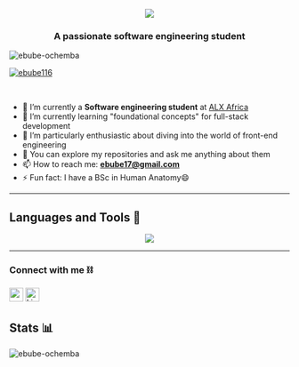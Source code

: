 <p align="center">
  <a href="https://github.com/omazoz"><img src="https://readme-typing-svg.demolab.com?font=Fira+Code&size=40&pause=1000&width=600&height=100&lines=Hello 👋, I'm Ebube 👨🏽‍💻..."></a>
  <h3 align="center">A passionate software engineering student</h3>
</p>

<p align="left"> <img src="https://komarev.com/ghpvc/?username=ebube-ochemba&label=Profile%20views&color=0e75b6&style=flat" alt="ebube-ochemba" /> </p>
<p align="left"> <a href="https://twitter.com/ebube116" target="blank"><img src="https://img.shields.io/twitter/follow/ebube116?logo=twitter&style=for-the-badge" alt="ebube116" /></a> </p>

<br/>

- 🔭 I’m currently a **Software engineering student** at [ALX Africa](https://www.alxafrica.com/)
- 🌱 I’m currently learning "foundational concepts" for full-stack development
- 🤔 I’m particularly enthusiastic about diving into the world of front-end engineering
- 💬 You can explore my repositories and ask me anything about them
- 📫 How to reach me: **ebube17@gmail.com**
- ⚡ Fun fact: I have a BSc in Human Anatomy😄

---

##  Languages and Tools 🧰
<p align="center">
  <a href="https://skillicons.dev">
    <img src="https://skillicons.dev/icons?i=linux,bash,c,py,html,css,js,mysql,regex,md,git,github,vscode,vim,emacs" />
  </a>
</p>

---

<h3 align="left">Connect with me ⛓</h3>
<p align="left">
  <a href="https://twitter.com/ebube116" target="blank"><img src="https://img.shields.io/badge/twitter-%231DA1F2.svg?&style=for-the-badge&logo=twitter&logoColor=white" alt="" height="25"/></a>
  <a href="https://linkedin.com/in/ebube-ochemba" target="blank"><img img alt="LinkedIn" src="https://img.shields.io/badge/linkedin-%230077B5.svg?&style=for-the-badge&logo=linkedin&logoColor=white"  height="25px"/></a>
</p>

## Stats 📊
<p><img align="center" src="https://github-readme-stats.vercel.app/api/top-langs?username=ebube-ochemba&show_icons=true&locale=en&layout=compact" alt="ebube-ochemba" /></p>

<!--
- 🔭 I’m currently working on ...
- 🌱 I’m currently learning ...
- 👯 I’m looking to collaborate on ...
- 🤔 I’m looking for help with ...
- 💬 Ask me about ...
- 📫 How to reach me: ...
- 😄 Pronouns: ...
- ⚡ Fun fact: ...
-->
